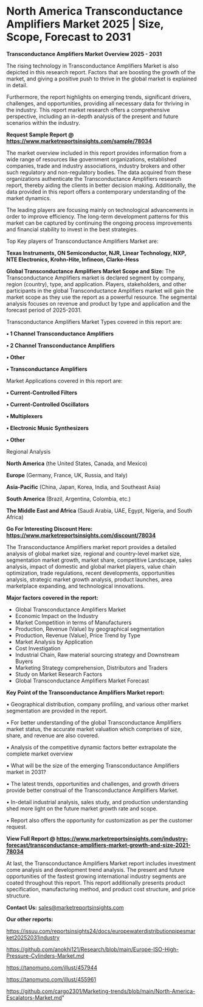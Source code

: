 # North America Transconductance Amplifiers Market 2025 | Size, Scope, Forecast to 2031

<Strong> Transconductance Amplifiers Market Overview 2025 - 2031</strong>

The rising technology in Transconductance Amplifiers Market is also depicted in this research report. Factors that are boosting the growth of the market, and giving a positive push to thrive in the global market is explained in detail.

Furthermore, the report highlights on emerging trends, significant drivers, challenges, and opportunities, providing all necessary data for thriving in the industry. This report market research offers a comprehensive perspective, including an in-depth analysis of the present and future scenarios within the industry.

<strong>Request Sample Report @ <a href=https://www.marketreportsinsights.com/sample/78034>https://www.marketreportsinsights.com/sample/78034</a></strong>

The market overview included in this report provides information from a wide range of resources like government organizations, established companies, trade and industry associations, industry brokers and other such regulatory and non-regulatory bodies. The data acquired from these organizations authenticate the Transconductance Amplifiers research report, thereby aiding the clients in better decision making. Additionally, the data provided in this report offers a contemporary understanding of the market dynamics.

The leading players are focusing mainly on technological advancements in order to improve efficiency. The long-term development patterns for this market can be captured by continuing the ongoing process improvements and financial stability to invest in the best strategies.

Top Key players of Transconductance Amplifiers Market are:

<strong>Texas Instruments, ON Semiconductor, NJR, Linear Technology, NXP, NTE Electronics, Krohn-Hite, Infineon, Clarke-Hess</strong>

<strong><b>Global Transconductance Amplifiers Market Scope and Size:</b></strong>
The Transconductance Amplifiers market is declared segment by company, region (country), type, and application. Players, stakeholders, and other participants in the global Transconductance Amplifiers market will gain the market scope as they use the report as a powerful resource. The segmental analysis focuses on revenue and product by type and application and the forecast period of 2025-2031.

Transconductance Amplifiers Market Types covered in this report are:

<strong>• 1 Channel Transconductance Amplifiers

• 2 Channel Transconductance Amplifiers

• Other

• Transconductance Amplifiers</strong>

Market Applications covered in this report are:

<strong>• Current-Controlled Filters

• Current-Controlled Oscillators

• Multiplexers

• Electronic Music Synthesizers

• Other</strong> 

Regional Analysis

<strong>North America</strong> (the United States, Canada, and Mexico)

<strong>Europe</strong> (Germany, France, UK, Russia, and Italy)

<strong>Asia-Pacific</strong> (China, Japan, Korea, India, and Southeast Asia)

<strong>South America</strong> (Brazil, Argentina, Colombia, etc.)

<strong>The Middle East and Africa</strong> (Saudi Arabia, UAE, Egypt, Nigeria, and South Africa)

<strong>Go For Interesting Discount Here: <a href=https://www.marketreportsinsights.com/discount/78034>https://www.marketreportsinsights.com/discount/78034</a></strong>

The Transconductance Amplifiers market report provides a detailed analysis of global market size, regional and country-level market size, segmentation market growth, market share, competitive Landscape, sales analysis, impact of domestic and global market players, value chain optimization, trade regulations, recent developments, opportunities analysis, strategic market growth analysis, product launches, area marketplace expanding, and technological innovations.

<strong><b>Major factors covered in the report:</b></strong>
<ul>
  <li>Global Transconductance Amplifiers Market </li>
  <li>Economic Impact on the Industry</li>
  <li>Market Competition in terms of Manufacturers</li>
  <li>Production, Revenue (Value) by geographical segmentation</li>
  <li>Production, Revenue (Value), Price Trend by Type</li>
  <li>Market Analysis by Application</li>
  <li>Cost Investigation</li>
  <li>Industrial Chain, Raw material sourcing strategy and Downstream Buyers</li>
  <li>Marketing Strategy comprehension, Distributors and Traders</li>
  <li>Study on Market Research Factors</li>
  <li>Global Transconductance Amplifiers Market Forecast</li>
</ul>

<strong><b>Key Point of the Transconductance Amplifiers Market report:</b></strong>

• Geographical distribution, company profiling, and various other market segmentation are provided in the report.

• For better understanding of the global Transconductance Amplifiers market status, the accurate market valuation which comprises of size, share, and revenue are also covered.

• Analysis of the competitive dynamic factors better extrapolate the complete market overview

• What will be the size of the emerging Transconductance Amplifiers market in 2031?

• The latest trends, opportunities and challenges, and growth drivers provide better construal of the Transconductance Amplifiers Market.

• In-detail industrial analysis, sales study, and production understanding shed more light on the future market growth rate and scope.

• Report also offers the opportunity for customization as per the customer request.

<strong><b>View Full Report @ <a href=https://www.marketreportsinsights.com/industry-forecast/transconductance-amplifiers-market-growth-and-size-2021-78034>https://www.marketreportsinsights.com/industry-forecast/transconductance-amplifiers-market-growth-and-size-2021-78034</a></b></strong>


At last, the Transconductance Amplifiers Market report includes investment come analysis and development trend analysis. The present and future opportunities of the fastest growing international industry segments are coated throughout this report. This report additionally presents product specification, manufacturing method, and product cost structure, and price structure.

<strong>Contact Us:</strong>
sales@marketreportsinsights.com

<strong>Our other reports:</strong>

<a href=https://issuu.com/reportsinsights24/docs/europewaterdistributionpipesmarket20252031industry>https://issuu.com/reportsinsights24/docs/europewaterdistributionpipesmarket20252031industry</a>

<a href=https://github.com/anokhi121/Research/blob/main/Europe-ISO-High-Pressure-Cylinders-Market.md>https://github.com/anokhi121/Research/blob/main/Europe-ISO-High-Pressure-Cylinders-Market.md</a>

<a href=https://tanomuno.com/illust/457944>https://tanomuno.com/illust/457944</a>

<a href=https://tanomuno.com/illust/455961>https://tanomuno.com/illust/455961</a>

<a href=https://github.com/cargo2301/Marketing-trends/blob/main/North-America-Escalators-Market.md>https://github.com/cargo2301/Marketing-trends/blob/main/North-America-Escalators-Market.md</a>"
